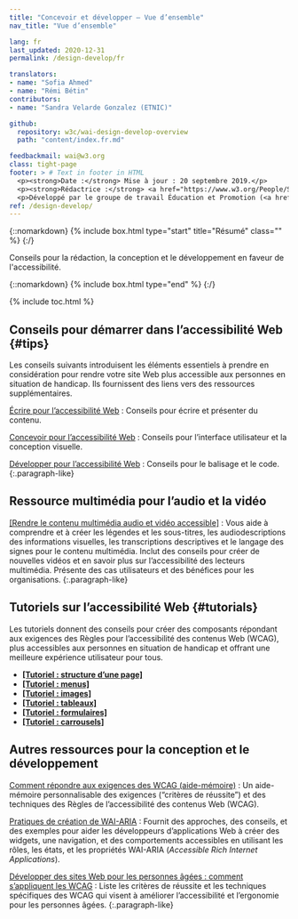 ```yaml
---
title: "Concevoir et développer – Vue d’ensemble"
nav_title: "Vue d’ensemble"

lang: fr
last_updated: 2020-12-31
permalink: /design-develop/fr

translators:
- name: "Sofia Ahmed"
- name: "Rémi Bétin"
contributors:
- name: "Sandra Velarde Gonzalez (ETNIC)"

github:
  repository: w3c/wai-design-develop-overview
  path: "content/index.fr.md"

feedbackmail: wai@w3.org
class: tight-page
footer: > # Text in footer in HTML
  <p><strong>Date :</strong> Mise à jour : 20 septembre 2019.</p>
  <p><strong>Rédactrice :</strong> <a href="https://www.w3.org/People/Shawn/">Shawn Lawton Henry</a>.</p>
  <p>Développé par le groupe de travail Éducation et Promotion (<a href="http://www.w3.org/WAI/EO/">EOWG</a>).</p>
ref: /design-develop/
---
```


{::nomarkdown}
{% include box.html type="start" title="Résumé" class="" %}
{:/}

Conseils pour la rédaction, la conception et le développement en faveur de l'accessibilité.

{::nomarkdown}
{% include box.html type="end" %}
{:/}


{% include toc.html %}

## Conseils pour démarrer dans l’accessibilité Web {#tips}

Les conseils suivants introduisent les éléments essentiels à prendre en considération pour rendre votre site Web plus accessible aux personnes en situation de handicap. Ils fournissent des liens vers des ressources supplémentaires.

[Écrire pour l’accessibilité Web](/tips/writing/)
: Conseils pour écrire et présenter du contenu.

[Concevoir pour l’accessibilité Web](/tips/designing/)
: Conseils pour l’interface utilisateur et la conception visuelle.

[Développer pour l’accessibilité Web](/tips/developing/)
: Conseils pour le balisage et le code.
{:.paragraph-like}

## Ressource multimédia pour l’audio et la vidéo

[[Rendre le contenu multimédia audio et vidéo accessible]](/media/av/)
: Vous aide à comprendre et à créer les légendes et les sous-titres, les audiodescriptions des informations visuelles, les transcriptions descriptives et le langage des signes pour le contenu multimédia. Inclut des conseils pour créer de nouvelles vidéos et en savoir plus sur l’accessibilité des lecteurs multimédia. Présente des cas utilisateurs et des bénéfices pour les organisations.
{:.paragraph-like}

## Tutoriels sur l’accessibilité Web {#tutorials}

Les tutoriels donnent des conseils pour créer des composants répondant aux exigences des Règles pour l’accessibilité des contenus Web (WCAG), plus accessibles aux personnes en situation de handicap et offrant une meilleure expérience utilisateur pour tous.

* **[[Tutoriel : structure d’une page]](/tutorials/page-structure/)**
* **[[Tutoriel : menus]](/tutorials/menus/)**
* **[[Tutoriel : images]](/tutorials/images/)**
* **[[Tutoriel : tableaux]](/tutorials/tables/)**
* **[[Tutoriel : formulaires]](/tutorials/forms/)**
* **[[Tutoriel : carrousels]](/tutorials/carousels/)**

## Autres ressources pour la conception et le développement

[Comment répondre aux exigences des WCAG (aide-mémoire)](https://www.w3.org/WAI/WCAG21/quickref/)
: Un aide-mémoire personnalisable des exigences (“critères de réussite”) et des techniques des Règles de l’accessibilité des contenus Web (WCAG).

[Pratiques de création de WAI-ARIA](https://www.w3.org/TR/wai-aria-practices/)
: Fournit des approches, des conseils, et des exemples pour aider les développeurs d’applications Web à créer des widgets, une navigation, et des comportements accessibles en utilisant les rôles, les états, et les propriétés WAI-ARIA (<i>Accessible Rich Internet Applications</i>).

[Développer des sites Web pour les personnes âgées : comment s’appliquent les WCAG](/older-users/developing/)
: Liste les critères de réussite et les techniques spécifiques des WCAG qui visent à améliorer l’accessibilité et l’ergonomie pour les personnes âgées.
{:.paragraph-like}
